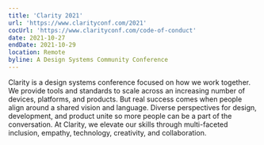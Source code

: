 ```yaml
---
title: 'Clarity 2021'
url: 'https://www.clarityconf.com/2021'
cocUrl: 'https://www.clarityconf.com/code-of-conduct'
date: 2021-10-27
endDate: 2021-10-29
location: Remote
byline: A Design Systems Community Conference
---
```

Clarity is a design systems conference focused on how we work together. We provide tools and standards to scale across an increasing number of devices, platforms, and products. But real success comes when people align around a shared vision and language. Diverse perspectives for design, development, and product unite so more people can be a part of the conversation. At Clarity, we elevate our skills through multi-faceted inclusion, empathy, technology, creativity, and collaboration.

